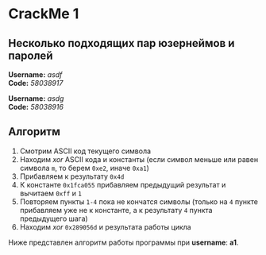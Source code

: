 # CrackMe 1

## Несколько подходящих пар юзернеймов и паролей

**Username:** *asdf*  
**Code:** *58038917*  

**Username:** *asdg*  
**Code:** *58038916*  

## Алгоритм

1. Смотрим ASCII код текущего символа
1. Находим *xor* ASCII кода и константы (если символ меньше или равен символа `m`, то берем `0xe2`, иначе `0xa1`)
1. Прибавляем к результату `0x4d`
1. К константе `0x1fca055` прибавляем предыдущий результат и вычитаем `0xff` и `1`
1. Повторяем пункты `1-4` пока не кончатся символы (только на `4` пункте прибавляем уже не к константе, а к результату `4` пункта предыдущего шага)
1. Находим *xor* `0x289056d` и результата работы цикла  

Ниже представлен алгоритм работы программы при **username**: **a1**.  
